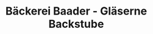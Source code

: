 ---
title: "Bäckerei Baader - Gläserne Backstube"
url: /frickingen/baeckerei-baader-glaeserne-backstube/
shop: Bäckerei
---